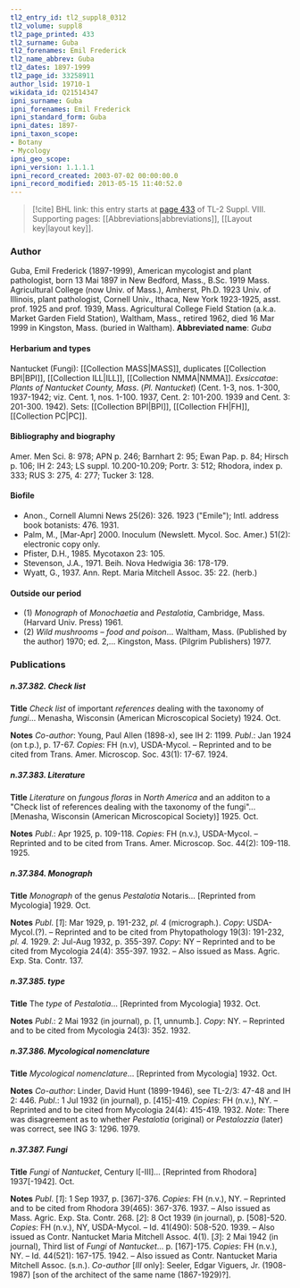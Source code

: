 ```yaml
---
tl2_entry_id: tl2_suppl8_0312
tl2_volume: suppl8
tl2_page_printed: 433
tl2_surname: Guba
tl2_forenames: Emil Frederick
tl2_name_abbrev: Guba
tl2_dates: 1897-1999
tl2_page_id: 33258911
author_lsid: 19710-1
wikidata_id: Q21514347
ipni_surname: Guba
ipni_forenames: Emil Frederick
ipni_standard_form: Guba
ipni_dates: 1897-
ipni_taxon_scope: 
- Botany
- Mycology
ipni_geo_scope: 
ipni_version: 1.1.1.1
ipni_record_created: 2003-07-02 00:00:00.0
ipni_record_modified: 2013-05-15 11:40:52.0
---
```



> [!cite] BHL link: this entry starts at [page 433](https://www.biodiversitylibrary.org/page/33258911) of TL-2 Suppl. VIII.
> Supporting pages: [[Abbreviations|abbreviations]], [[Layout key|layout key]].

### Author

Guba, Emil Frederick (1897-1999), American mycologist and plant pathologist, born 13 Mai 1897 in New Bedford, Mass., B.Sc. 1919 Mass. Agricultural College (now Univ. of Mass.), Amherst, Ph.D. 1923 Univ. of Illinois, plant pathologist, Cornell Univ., Ithaca, New York 1923-1925, asst. prof. 1925 and prof. 1939, Mass. Agricultural College Field Station (a.k.a. Market Garden Field Station), Waltham, Mass., retired 1962, died 16 Mar 1999 in Kingston, Mass. (buried in Waltham). 
**Abbreviated name**: *Guba*

#### Herbarium and types

Nantucket (Fungi): [[Collection MASS|MASS]], duplicates [[Collection BPI|BPI]], [[Collection ILL|ILL]], [[Collection NMMA|NMMA]].
*Exsiccatae*: *Plants of Nantucket County, Mass*. (*Pl. Nantucket*) (Cent. 1-3, nos. 1-300, 1937-1942; viz. Cent. 1, nos. 1-100. 1937, Cent. 2: 101-200. 1939 and Cent. 3: 201-300. 1942). Sets: [[Collection BPI|BPI]], [[Collection FH|FH]], [[Collection PC|PC]].

#### Bibliography and biography

Amer. Men Sci. 8: 978; APN p. 246; Barnhart 2: 95; Ewan Pap. p. 84; Hirsch p. 106; IH 2: 243; LS suppl. 10.200-10.209; Portr. 3: 512; Rhodora, index p. 333; RUS 3: 275, 4: 277; Tucker 3: 128.

#### Biofile

- Anon., Cornell Alumni News 25(26): 326. 1923 ("Emile"); Intl. address book botanists: 476. 1931.
- Palm, M., \[Mar-Apr\] 2000. Inoculum (Newslett. Mycol. Soc. Amer.) 51(2): electronic copy only.
- Pfister, D.H., 1985. Mycotaxon 23: 105.
- Stevenson, J.A., 1971. Beih. Nova Hedwigia 36: 178-179.
- Wyatt, G., 1937. Ann. Rept. Maria Mitchell Assoc. 35: 22. (herb.)

#### Outside our period

- (1) *Monograph* of *Monochaetia* and *Pestalotia*, Cambridge, Mass. (Harvard Univ. Press) 1961.
- (2) *Wild mushrooms – food and poison*... Waltham, Mass. (Published by the author) 1970; ed. 2,... Kingston, Mass. (Pilgrim Publishers) 1977.

### Publications

##### n.37.382. Check list

**Title**
*Check list* of important *references* dealing with the taxonomy of *fungi*... Menasha, Wisconsin (American Microscopical Society) 1924. Oct.

**Notes**
*Co-author*: Young, Paul Allen (1898-x), see IH 2: 1199.
*Publ*.: Jan 1924 (on t.p.), p. 17-67. *Copies*: FH (n.v), USDA-Mycol. – Reprinted and to be cited from Trans. Amer. Microscop. Soc. 43(1): 17-67. 1924.

##### n.37.383. Literature

**Title**
*Literature* on *fungous floras* in *North America* and an additon to a "Check list of references dealing with the taxonomy of the fungi"... \[Menasha, Wisconsin (American Microscopical Society)\] 1925. Oct.

**Notes**
*Publ*.: Apr 1925, p. 109-118. *Copies*: FH (n.v.), USDA-Mycol. – Reprinted and to be cited from Trans. Amer. Microscop. Soc. 44(2): 109-118. 1925.

##### n.37.384. Monograph

**Title**
*Monograph* of the genus *Pestalotia* Notaris... \[Reprinted from Mycologia\] 1929. Oct.

**Notes**
*Publ*. \[*1*\]: Mar 1929, p. 191-232, *pl. 4* (micrograph.). *Copy*: USDA-Mycol.(?). – Reprinted and to be cited from Phytopathology 19(3): 191-232, *pl. 4.* 1929.
*2*: Jul-Aug 1932, p. 355-397. *Copy*: NY – Reprinted and to be cited from Mycologia 24(4): 355-397. 1932. – Also issued as Mass. Agric. Exp. Sta. Contr. 137.

##### n.37.385. type

**Title**
The *type* of *Pestalotia*... \[Reprinted from Mycologia\] 1932. Oct.

**Notes**
*Publ*.: 2 Mai 1932 (in journal), p. \[1, unnumb.\]. *Copy*: NY. – Reprinted and to be cited from Mycologia 24(3): 352. 1932.

##### n.37.386. Mycological nomenclature

**Title**
*Mycological nomenclature*... \[Reprinted from Mycologia\] 1932. Oct.

**Notes**
*Co-author*: Linder, David Hunt (1899-1946), see TL-2/3: 47-48 and IH 2: 446.
*Publ*.: 1 Jul 1932 (in journal), p. \[415\]-419. *Copies*: FH (n.v.), NY. – Reprinted and to be cited from Mycologia 24(4): 415-419. 1932.
*Note*: There was disagreement as to whether *Pestalotia* (original) or *Pestalozzia* (later) was correct, see ING 3: 1296. 1979.

##### n.37.387. Fungi

**Title**
*Fungi* of *Nantucket*, Century I\[-III\]... \[Reprinted from Rhodora\] 1937\[-1942\]. Oct.

**Notes**
*Publ*. \[*1*\]: 1 Sep 1937, p. \[367\]-376. *Copies*: FH (n.v.), NY. – Reprinted and to be cited from Rhodora 39(465): 367-376. 1937. – Also issued as Mass. Agric. Exp. Sta. Contr. 268.
\[*2*\]: 8 Oct 1939 (in journal), p. \[508\]-520. *Copies*: FH (n.v.), NY, USDA-Mycol. – Id. 41(490): 508-520. 1939. – Also issued as Contr. Nantucket Maria Mitchell Assoc. 4(1).
\[*3*\]: 2 Mai 1942 (in journal), Third list of *Fungi* of *Nantucket*... p. \[167\]-175. *Copies*: FH (n.v.), NY. – Id. 44(521): 167-175. 1942. – Also issued as Contr. Nantucket Maria Mitchell Assoc. (s.n.).
*Co-author* \[*III* only\]: Seeler, Edgar Viguers, Jr. (1908-1987) \[son of the architect of the same name (1867-1929)?\].

